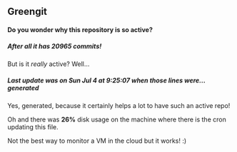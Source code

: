 ## Greengit

#### Do you wonder why this repository is so active?

##### After all it has 20965 commits!

But is it *really* active? Well...

##### Last update was on Sun Jul 4 at 9:25:07 when those lines were... generated

Yes, generated, because it certainly helps a lot to have such an active repo!

Oh and there was **26%** disk usage on the machine
where there is the cron updating this file.

Not the best way to monitor a VM in the cloud but it works! :)

